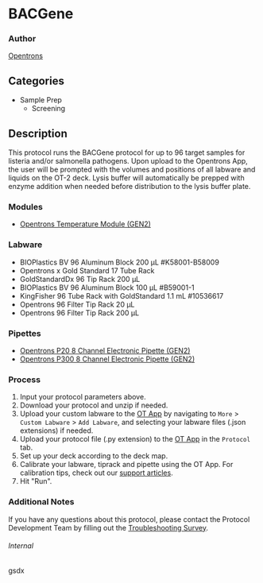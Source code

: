 # BACGene


### Author
[Opentrons](https://opentrons.com/)


## Categories
* Sample Prep
	* Screening


## Description
This protocol runs the BACGene protocol for up to 96 target samples for listeria and/or salmonella pathogens. Upon upload to the Opentrons App, the user will be prompted with the volumes and positions of all labware and liquids on the OT-2 deck. Lysis buffer will automatically be prepped with enzyme addition when needed before distribution to the lysis buffer plate.


### Modules
* [Opentrons Temperature Module (GEN2)](https://shop.opentrons.com/temperature-module-gen2/)


### Labware
* BIOPlastics BV 96 Aluminum Block 200 µL #K58001-B58009
* Opentrons x Gold Standard 17 Tube Rack
* GoldStandardDx 96 Tip Rack 200 µL
* BIOPlastics BV 96 Aluminum Block 100 µL #B59001-1
* KingFisher 96 Tube Rack with GoldStandard 1.1 mL #10536617
* Opentrons 96 Filter Tip Rack 20 µL
* Opentrons 96 Filter Tip Rack 200 µL


### Pipettes
* [Opentrons P20 8 Channel Electronic Pipette (GEN2)](https://shop.opentrons.com/8-channel-electronic-pipette/)
* [Opentrons P300 8 Channel Electronic Pipette (GEN2)](https://shop.opentrons.com/8-channel-electronic-pipette/)


### Process
1. Input your protocol parameters above.
2. Download your protocol and unzip if needed.
3. Upload your custom labware to the [OT App](https://opentrons.com/ot-app) by navigating to `More` > `Custom Labware` > `Add Labware`, and selecting your labware files (.json extensions) if needed.
4. Upload your protocol file (.py extension) to the [OT App](https://opentrons.com/ot-app) in the `Protocol` tab.
5. Set up your deck according to the deck map.
6. Calibrate your labware, tiprack and pipette using the OT App. For calibration tips, check out our [support articles](https://support.opentrons.com/en/collections/1559720-guide-for-getting-started-with-the-ot-2).
7. Hit "Run".


### Additional Notes
If you have any questions about this protocol, please contact the Protocol Development Team by filling out the [Troubleshooting Survey](https://protocol-troubleshooting.paperform.co/).


###### Internal
gsdx
